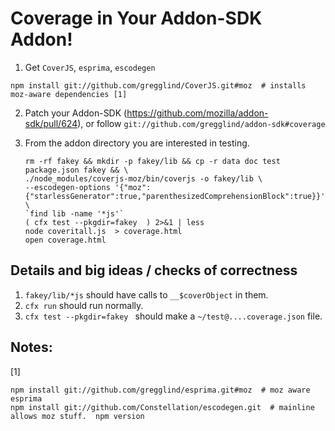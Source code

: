 Coverage in Your Addon-SDK Addon!
===================================

1. Get `CoverJS`, `esprima`, `escodegen`

```
npm install git://github.com/gregglind/CoverJS.git#moz  # installs moz-aware dependencies [1]

```

2.  Patch your Addon-SDK (https://github.com/mozilla/addon-sdk/pull/624), or follow   `git://github.com/gregglind/addon-sdk#coverage`


3. From the addon directory you are interested in testing.

    ```
    rm -rf fakey && mkdir -p fakey/lib && cp -r data doc test package.json fakey && \
    ./node_modules/coverjs-moz/bin/coverjs -o fakey/lib \
    --escodegen-options '{"moz":{"starlessGenerator":true,"parenthesizedComprehensionBlock":true}}' \
    `find lib -name '*js'`
    ( cfx test --pkgdir=fakey  ) 2>&1 | less
    node coveritall.js  > coverage.html
    open coverage.html
    ```


Details and big ideas / checks of correctness
-----------------------------------------------

1. ```fakey/lib/*js``` should have calls to `__$coverObject` in them.
2. `cfx run` should run normally.
3. `cfx test --pkgdir=fakey ` should make a `~/test@....coverage.json` file.


Notes:
--------

[1]
```
npm install git://github.com/gregglind/esprima.git#moz  # moz aware esprima
npm install git://github.com/Constellation/escodegen.git  # mainline allows moz stuff.  npm version
```
